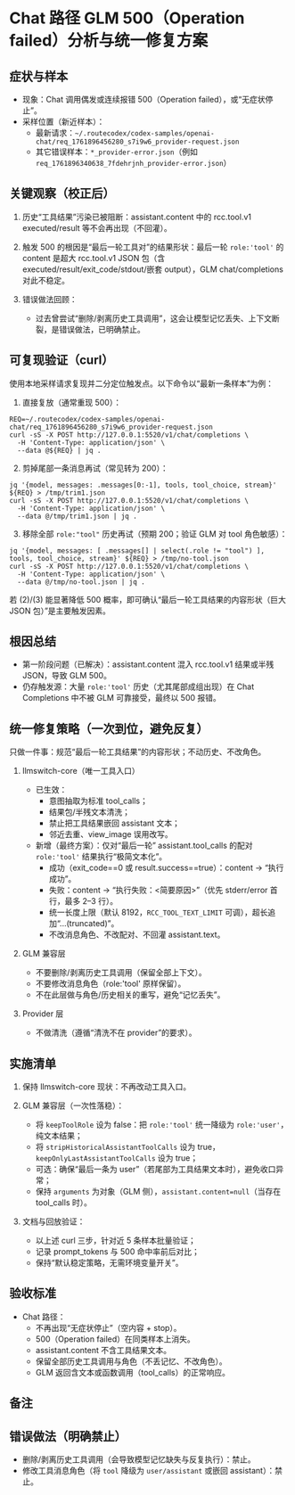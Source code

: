 # Chat 路径 GLM 500（Operation failed）分析与统一修复方案

## 症状与样本

- 现象：Chat 调用偶发或连续报错 500（Operation failed），或“无症状停止”。
- 采样位置（新近样本）：
  - 最新请求：`~/.routecodex/codex-samples/openai-chat/req_1761896456280_s7i9w6_provider-request.json`
  - 其它错误样本：`*_provider-error.json`（例如 `req_1761896340638_7fdehrjnh_provider-error.json`）

## 关键观察（校正后）

1) 历史“工具结果”污染已被阻断：assistant.content 中的 rcc.tool.v1 executed/result 等不会再出现（不回灌）。

2) 触发 500 的根因是“最后一轮工具对”的结果形状：最后一轮 `role:'tool'` 的 content 是超大 rcc.tool.v1 JSON 包（含 executed/result/exit_code/stdout/嵌套 output），GLM chat/completions 对此不稳定。

3) 错误做法回顾：
   - 过去曾尝试“删除/剥离历史工具调用”，这会让模型记忆丢失、上下文断裂，是错误做法，已明确禁止。

## 可复现验证（curl）

使用本地采样请求复现并二分定位触发点。以下命令以“最新一条样本”为例：

1) 直接复放（通常重现 500）：

```
REQ=~/.routecodex/codex-samples/openai-chat/req_1761896456280_s7i9w6_provider-request.json
curl -sS -X POST http://127.0.0.1:5520/v1/chat/completions \
  -H 'Content-Type: application/json' \
  --data @${REQ} | jq .
```

2) 剪掉尾部一条消息再试（常见转为 200）：

```
jq '{model, messages: .messages[0:-1], tools, tool_choice, stream}' ${REQ} > /tmp/trim1.json
curl -sS -X POST http://127.0.0.1:5520/v1/chat/completions \
  -H 'Content-Type: application/json' \
  --data @/tmp/trim1.json | jq .
```

3) 移除全部 `role:"tool"` 历史再试（预期 200；验证 GLM 对 tool 角色敏感）：

```
jq '{model, messages: [ .messages[] | select(.role != "tool") ], tools, tool_choice, stream}' ${REQ} > /tmp/no-tool.json
curl -sS -X POST http://127.0.0.1:5520/v1/chat/completions \
  -H 'Content-Type: application/json' \
  --data @/tmp/no-tool.json | jq .
```

若 (2)/(3) 能显著降低 500 概率，即可确认“最后一轮工具结果的内容形状（巨大 JSON 包）”是主要触发因素。

## 根因总结

- 第一阶段问题（已解决）：assistant.content 混入 rcc.tool.v1 结果或半残 JSON，导致 GLM 500。
- 仍存触发源：大量 `role:'tool'` 历史（尤其尾部成组出现）在 Chat Completions 中不被 GLM 可靠接受，最终以 500 报错。

## 统一修复策略（一次到位，避免反复）

只做一件事：规范“最后一轮工具结果”的内容形状；不动历史、不改角色。

1) llmswitch-core（唯一工具入口）
   - 已生效：
     - 意图抽取为标准 tool_calls；
     - 结果包/半残文本清洗；
     - 禁止把工具结果嵌回 assistant 文本；
     - 邻近去重、view_image 误用改写。
   - 新增（最终方案）：仅对“最后一轮” assistant.tool_calls 的配对 `role:'tool'` 结果执行“极简文本化”。
     - 成功（exit_code==0 或 result.success==true）：content → “执行成功”。
     - 失败：content → “执行失败：<简要原因>”（优先 stderr/error 首行，最多 2–3 行）。
     - 统一长度上限（默认 8192，`RCC_TOOL_TEXT_LIMIT` 可调），超长追加“...(truncated)”。
     - 不改消息角色、不改配对、不回灌 assistant.text。

2) GLM 兼容层
   - 不要删除/剥离历史工具调用（保留全部上下文）。
   - 不要修改消息角色（role:'tool' 原样保留）。
   - 不在此层做与角色/历史相关的重写，避免“记忆丢失”。

3) Provider 层
   - 不做清洗（遵循“清洗不在 provider”的要求）。

## 实施清单

1) 保持 llmswitch-core 现状：不再改动工具入口。

2) GLM 兼容层（一次性落稳）：
   - 将 `keepToolRole` 设为 false：把 `role:'tool'` 统一降级为 `role:'user'`，纯文本结果；
   - 将 `stripHistoricalAssistantToolCalls` 设为 true，`keepOnlyLastAssistantToolCalls` 设为 true；
   - 可选：确保“最后一条为 user”（若尾部为工具结果文本时），避免收口异常；
   - 保持 `arguments` 为对象（GLM 侧），`assistant.content=null`（当存在 tool_calls 时）。

3) 文档与回放验证：
   - 以上述 curl 三步，针对近 5 条样本批量验证；
   - 记录 prompt_tokens 与 500 命中率前后对比；
   - 保持“默认稳定策略，无需环境变量开关”。

## 验收标准

- Chat 路径：
  - 不再出现“无症状停止”（空内容 + stop）。
  - 500（Operation failed）在同类样本上消失。
  - assistant.content 不含工具结果文本。
  - 保留全部历史工具调用与角色（不丢记忆、不改角色）。
  - GLM 返回含文本或函数调用（tool_calls）的正常响应。

## 备注

## 错误做法（明确禁止）

- 删除/剥离历史工具调用（会导致模型记忆缺失与反复执行）：禁止。
- 修改工具消息角色（将 `tool` 降级为 `user/assistant` 或嵌回 assistant）：禁止。
